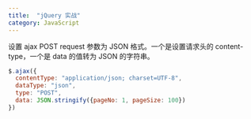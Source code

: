 ```yaml
---
title:  "jQuery 实战"
category: JavaScript
---
```

设置 ajax POST request 参数为 JSON 格式。一个是设置请求头的 content-type，一个是 data 的值转为 JSON 的字符串。

```js
$.ajax({
  contentType: "application/json; charset=UTF-8",
  dataType: "json",
  type: "POST",
  data: JSON.stringify({pageNo: 1, pageSize: 100})
})
```
